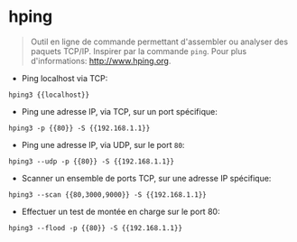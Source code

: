 # hping

> Outil en ligne de commande permettant d'assembler ou analyser des paquets TCP/IP.
> Inspirer par la commande `ping`.
> Pour plus d'informations: <http://www.hping.org>.

- Ping localhost via TCP:

`hping3 {{localhost}}`

- Ping une adresse IP, via TCP, sur un port spécifique:

`hping3 -p {{80}} -S {{192.168.1.1}}`

- Ping une adresse IP, via UDP, sur le port `80`:

`hping3 --udp -p {{80}} -S {{192.168.1.1}}`

- Scanner un ensemble de ports TCP, sur une adresse IP spécifique:

`hping3 --scan {{80,3000,9000}} -S {{192.168.1.1}}`

- Effectuer un test de montée en charge sur le port 80:

`hping3 --flood -p {{80}} -S {{192.168.1.1}}`
